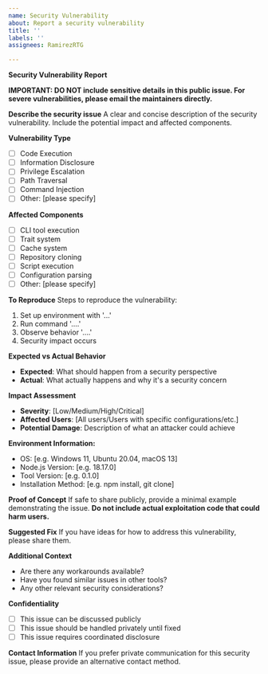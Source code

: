 ```yaml
---
name: Security Vulnerability
about: Report a security vulnerability
title: ''
labels: ''
assignees: RamirezRTG

---
```


**Security Vulnerability Report**

**IMPORTANT: DO NOT include sensitive details in this public issue. For severe vulnerabilities, please email the maintainers directly.**

**Describe the security issue**
A clear and concise description of the security vulnerability. Include the potential impact and affected components.

**Vulnerability Type**
- [ ] Code Execution
- [ ] Information Disclosure
- [ ] Privilege Escalation
- [ ] Path Traversal
- [ ] Command Injection
- [ ] Other: [please specify]

**Affected Components**
- [ ] CLI tool execution
- [ ] Trait system
- [ ] Cache system
- [ ] Repository cloning
- [ ] Script execution
- [ ] Configuration parsing
- [ ] Other: [please specify]

**To Reproduce**
Steps to reproduce the vulnerability:
1. Set up environment with '...'
2. Run command '....'
3. Observe behavior '....'
4. Security impact occurs

**Expected vs Actual Behavior**
- **Expected**: What should happen from a security perspective
- **Actual**: What actually happens and why it's a security concern

**Impact Assessment**
- **Severity**: [Low/Medium/High/Critical]
- **Affected Users**: [All users/Users with specific configurations/etc.]
- **Potential Damage**: Description of what an attacker could achieve

**Environment Information:**
- OS: [e.g. Windows 11, Ubuntu 20.04, macOS 13]
- Node.js Version: [e.g. 18.17.0]
- Tool Version: [e.g. 0.1.0]
- Installation Method: [e.g. npm install, git clone]

**Proof of Concept**
If safe to share publicly, provide a minimal example demonstrating the issue. 
**Do not include actual exploitation code that could harm users.**

**Suggested Fix**
If you have ideas for how to address this vulnerability, please share them.

**Additional Context**
- Are there any workarounds available?
- Have you found similar issues in other tools?
- Any other relevant security considerations?

**Confidentiality**
- [ ] This issue can be discussed publicly
- [ ] This issue should be handled privately until fixed
- [ ] This issue requires coordinated disclosure

**Contact Information**
If you prefer private communication for this security issue, please provide an alternative contact method.
